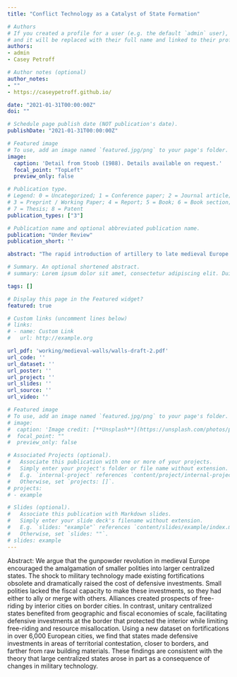```yaml
---
title: "Conflict Technology as a Catalyst of State Formation"

# Authors
# If you created a profile for a user (e.g. the default `admin` user), write the username (folder name) here 
# and it will be replaced with their full name and linked to their profile.
authors:
- admin
- Casey Petroff

# Author notes (optional)
author_notes:
- ""
- https://caseypetroff.github.io/

date: "2021-01-31T00:00:00Z"
doi: ""

# Schedule page publish date (NOT publication's date).
publishDate: "2021-01-31T00:00:00Z"

# Featured image
# To use, add an image named `featured.jpg/png` to your page's folder. 
image:
  caption: 'Detail from Stoob (1988). Details available on request.'
  focal_point: "TopLeft"
  preview_only: false

# Publication type.
# Legend: 0 = Uncategorized; 1 = Conference paper; 2 = Journal article;
# 3 = Preprint / Working Paper; 4 = Report; 5 = Book; 6 = Book section;
# 7 = Thesis; 8 = Patent
publication_types: ["3"]

# Publication name and optional abbreviated publication name.
publication: "Under Review"
publication_short: ''

abstract: "The rapid introduction of artillery to late medieval Europe initiated a massive security crisis by rendering existing urban fortifications obsolete. Instead of turning to existing networks of alliance and patronage to strengthen collective security, cities surrendered their sovereignty and agglomerated into states. How were nascent states able to consolidate authority over the formerly sovereign polities? We propose that cities had to surrender sovereignty to states because the gunpowder revolution forced them to construct new fortifications that required external financing. States were better positioned to use concentrated political authority to efficiently finance the new fortifications and coordinate inter-city security cooperation. We test the theory using detailed data on city-level urban defensive investment, the locations of artillery manufacturers, and the changing locations of national borders. We find that after the development of gunpowder technology, new defensive investments were more likely to be located in areas where borders disappeared, were built closer to politically relevant national borders, and were further from the sites of raw building materials. These findings are consistent with the theory that states arose in part as a consequence of changes in the technology of warfare."

# Summary. An optional shortened abstract.
# summary: Lorem ipsum dolor sit amet, consectetur adipiscing elit. Duis posuere tellus ac convallis placerat. Proin tincidunt magna sed ex sollicitudin condimentum.

tags: []

# Display this page in the Featured widget?
featured: true

# Custom links (uncomment lines below)
# links:
# - name: Custom Link
#   url: http://example.org

url_pdf: 'working/medieval-walls/walls-draft-2.pdf'
url_code: ''
url_dataset: ''
url_poster: ''
url_project: ''
url_slides: ''
url_source: ''
url_video: ''

# Featured image
# To use, add an image named `featured.jpg/png` to your page's folder. 
# image:
#  caption: 'Image credit: [**Unsplash**](https://unsplash.com/photos/pLCdAaMFLTE)'
#  focal_point: ""
#  preview_only: false

# Associated Projects (optional).
#   Associate this publication with one or more of your projects.
#   Simply enter your project's folder or file name without extension.
#   E.g. `internal-project` references `content/project/internal-project/index.md`.
#   Otherwise, set `projects: []`.
# projects:
# - example

# Slides (optional).
#   Associate this publication with Markdown slides.
#   Simply enter your slide deck's filename without extension.
#   E.g. `slides: "example"` references `content/slides/example/index.md`.
#   Otherwise, set `slides: ""`.
# slides: example
---
```


Abstract: We argue that the gunpowder revolution in medieval Europe encouraged the amalgamation of smaller polities into larger centralized states. The shock to military technology made existing fortifications obsolete and dramatically raised the cost of defensive investments. Small polities lacked the fiscal capacity to make these investments, so they had either to ally or merge with others. Alliances created prospects of free-riding by interior cities on border cities. In contrast, unitary centralized states benefited from geographic and fiscal economies of scale, facilitating defensive investments at the border that protected the interior while limiting free-riding and resource misallocation. Using a new dataset on fortifications in over 6,000 European cities, we find that states made defensive investments in areas of territorial contestation, closer to borders, and farther from raw building materials. These findings are consistent with the theory that large centralized states arose in part as a consequence of changes in military technology.
